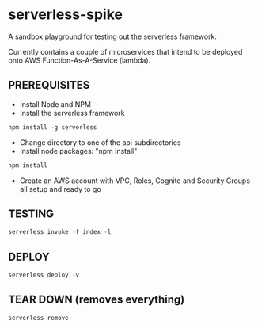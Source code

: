 serverless-spike
====================
A sandbox playground for testing out the serverless framework.

Currently contains a couple of microservices that intend to be deployed onto AWS Function-As-A-Service (lambda).

PREREQUISITES
--------------
* Install Node and NPM
* Install the serverless framework 
```javascript
npm install -g serverless
```
* Change directory to one of the api subdirectories
* Install node packages: "npm install"
```javascript
npm install
```
* Create an AWS account with VPC, Roles, Cognito and Security Groups all setup and ready to go

TESTING
-------
```javascript
serverless invoke -f index -l
```

DEPLOY
----------
```javascript
serverless deploy -v
```

TEAR DOWN (removes everything)
----------
```javascript
serverless remove
```
